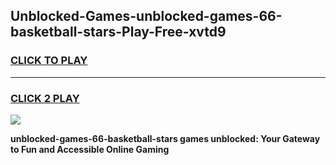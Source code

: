 
## Unblocked-Games-unblocked-games-66-basketball-stars-Play-Free-xvtd9
<h3>
<a href="https://premium76.site?title=unblocked-games-66-basketball-stars&ref=10A">CLICK TO PLAY</a></h3>
<hr>

<h3>
<a href="https://premium76.site?title=unblocked-games-66-basketball-stars&ref=10A">CLICK 2 PLAY</a>
  
</h3>

<a href="https://premium76.site?title=unblocked-games-66-basketball-stars&ref=10A"><img src="https://clearcache.store/games.png"></a>


**unblocked-games-66-basketball-stars games unblocked: Your Gateway to Fun and Accessible Online Gaming**
